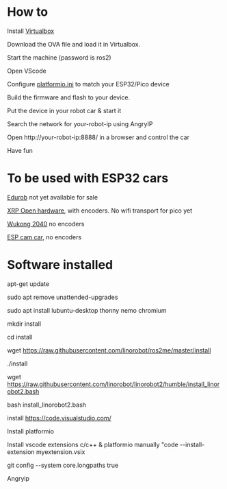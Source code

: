 # How to

Install [Virtualbox](https://www.virtualbox.org/wiki/Downloads)

Download the OVA file and load it in Virtualbox.

Start the machine (password is ros2)

Open VScode

Configure [platformio.ini](https://github.com/hippo5329/linorobot2_hardware/blob/master/firmware/platformio.ini) to match your ESP32/Pico device

Build the firmware and flash to your device.

Put the device in your robot car & start it

Search the network for your-robot-ip using AngryIP

Open http://your-robot-ip:8888/ in a browser and control the car

Have fun

# To be used with ESP32 cars

[Edurob](https://github.com/IDiAL-IMSL/Edurob/tree/main) not yet available for sale

[XRP Open hardware](https://www.sparkfun.com/products/22230), with encoders. No wifi transport for pico yet

[Wukong 2040](https://www.elecfreaks.com/elecfreaks-wukong2040-breakout-board-for-raspberry-pi-pico.html) no encoders

[ESP cam car](https://www.aliexpress.com/item/1005005439195049.html), no encoders

# Software installed

apt-get update

sudo apt remove unattended-upgrades

sudo apt install lubuntu-desktop thonny nemo chromium

mkdir install

cd install

wget https://raw.githubusercontent.com/linorobot/ros2me/master/install

./install

wget https://raw.githubusercontent.com/linorobot/linorobot2/humble/install_linorobot2.bash

bash install_linorobot2.bash

install https://code.visualstudio.com/

Install platformio

Install vscode extensions c/c++ & platformio manually "code --install-extension myextension.vsix

git config --system core.longpaths true

Angryip
